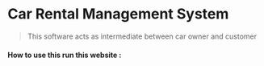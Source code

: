 # Car Rental Management System

> This  software acts as intermediate between car owner and customer


#### How to use this run this website :


